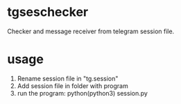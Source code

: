# tgseschecker
Checker and message receiver from telegram session file.

# usage
1. Rename session file in "tg.session"
2. Add session file in folder with program
3. run the program: python(python3) session.py
